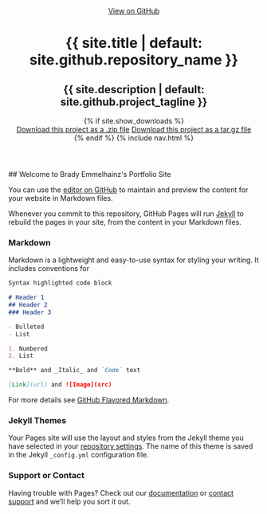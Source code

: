 <!-- HEADER -->
<div id="header_wrap" class="outer">
    <header class="inner">
      <a id="forkme_banner" href="{{ site.github.repository_url }}">View on GitHub</a>
      <h1 id="project_title">{{ site.title | default: site.github.repository_name }}</h1>
      <h2 id="project_tagline">{{ site.description | default: site.github.project_tagline }}</h2>
      {% if site.show_downloads %}
        <section id="downloads">
          <a class="zip_download_link" href="{{ site.github.zip_url }}">Download this project as a .zip file</a>
          <a class="tar_download_link" href="{{ site.github.tar_url }}">Download this project as a tar.gz file</a>
        </section>
      {% endif %}
      {% include nav.html %}
    </header>
</div>
## Welcome to Brady Emmelhainz's Portfolio Site

You can use the [editor on GitHub](https://github.com/SealDoGaming/super-waddle/edit/gh-pages/index.md) to maintain and preview the content for your website in Markdown files.

Whenever you commit to this repository, GitHub Pages will run [Jekyll](https://jekyllrb.com/) to rebuild the pages in your site, from the content in your Markdown files.

### Markdown

Markdown is a lightweight and easy-to-use syntax for styling your writing. It includes conventions for

```markdown
Syntax highlighted code block

# Header 1
## Header 2
### Header 3

- Bulleted
- List

1. Numbered
2. List

**Bold** and _Italic_ and `Code` text

[Link](url) and ![Image](src)
```

For more details see [GitHub Flavored Markdown](https://guides.github.com/features/mastering-markdown/).

### Jekyll Themes

Your Pages site will use the layout and styles from the Jekyll theme you have selected in your [repository settings](https://github.com/SealDoGaming/super-waddle/settings/pages). The name of this theme is saved in the Jekyll `_config.yml` configuration file.

### Support or Contact

Having trouble with Pages? Check out our [documentation](https://docs.github.com/categories/github-pages-basics/) or [contact support](https://support.github.com/contact) and we’ll help you sort it out.
